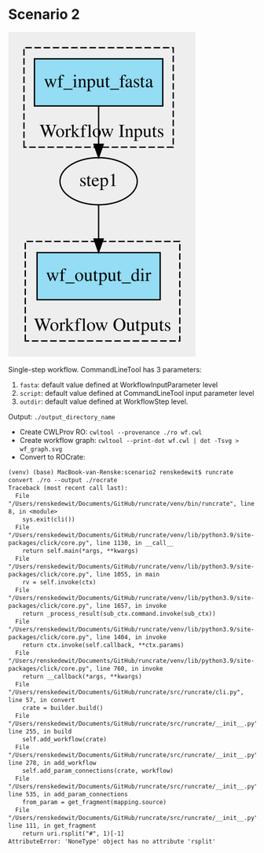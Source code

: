 # Scenario 2

![Workflow graph](./wf_graph.svg)

Single-step workflow. CommandLineTool has 3 parameters:

1. `fasta`: default value defined at WorkflowInputParameter level
2. `script`: default value defined at CommandLineTool input parameter level
3. `outdir`: default value defined at WorkflowStep level.

Output: `./output_directory_name`

- Create CWLProv RO: `cwltool --provenance ./ro wf.cwl`
- Create workflow graph: `cwltool --print-dot wf.cwl | dot -Tsvg > wf_graph.svg`
- Convert to ROCrate: 

```
(venv) (base) MacBook-van-Renske:scenario2 renskedewit$ runcrate convert ./ro --output ./rocrate
Traceback (most recent call last):
  File "/Users/renskedewit/Documents/GitHub/runcrate/venv/bin/runcrate", line 8, in <module>
    sys.exit(cli())
  File "/Users/renskedewit/Documents/GitHub/runcrate/venv/lib/python3.9/site-packages/click/core.py", line 1130, in __call__
    return self.main(*args, **kwargs)
  File "/Users/renskedewit/Documents/GitHub/runcrate/venv/lib/python3.9/site-packages/click/core.py", line 1055, in main
    rv = self.invoke(ctx)
  File "/Users/renskedewit/Documents/GitHub/runcrate/venv/lib/python3.9/site-packages/click/core.py", line 1657, in invoke
    return _process_result(sub_ctx.command.invoke(sub_ctx))
  File "/Users/renskedewit/Documents/GitHub/runcrate/venv/lib/python3.9/site-packages/click/core.py", line 1404, in invoke
    return ctx.invoke(self.callback, **ctx.params)
  File "/Users/renskedewit/Documents/GitHub/runcrate/venv/lib/python3.9/site-packages/click/core.py", line 760, in invoke
    return __callback(*args, **kwargs)
  File "/Users/renskedewit/Documents/GitHub/runcrate/src/runcrate/cli.py", line 57, in convert
    crate = builder.build()
  File "/Users/renskedewit/Documents/GitHub/runcrate/src/runcrate/__init__.py", line 255, in build
    self.add_workflow(crate)
  File "/Users/renskedewit/Documents/GitHub/runcrate/src/runcrate/__init__.py", line 278, in add_workflow
    self.add_param_connections(crate, workflow)
  File "/Users/renskedewit/Documents/GitHub/runcrate/src/runcrate/__init__.py", line 535, in add_param_connections
    from_param = get_fragment(mapping.source)
  File "/Users/renskedewit/Documents/GitHub/runcrate/src/runcrate/__init__.py", line 111, in get_fragment
    return uri.rsplit("#", 1)[-1]
AttributeError: 'NoneType' object has no attribute 'rsplit'
```
